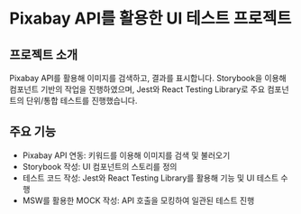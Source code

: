 # Pixabay API를 활용한 UI 테스트 프로젝트

## 프로젝트 소개
Pixabay API를 활용해 이미지를 검색하고, 결과를 표시합니다.
Storybook을 이용해 컴포넌트 기반의 작업을 진행하였으며, Jest와 React Testing Library로 주요 컴포넌트의 단위/통합 테스트를 진행했습니다.

## 주요 기능
- Pixabay API 연동: 키워드를 이용해 이미지를 검색 및 불러오기
- Storybook 작성: UI 컴포넌트의 스토리를 정의
- 테스트 코드 작성: Jest와 React Testing Library를 활용해 기능 및 UI 테스트 수행
- MSW를 활용한 MOCK 작성:  API 호출을 모킹하여 일관된 테스트 진행

